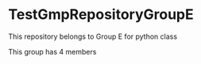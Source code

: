 # TestGmpRepositoryGroupE
This repository belongs to Group E for python class

This group has 4 members
